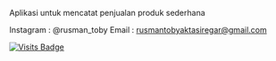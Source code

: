 Aplikasi untuk mencatat penjualan produk sederhana

Instagram : @rusman_toby
Email : rusmantobyaktasiregar@gmail.com

[![Visits Badge](https://badges.pufler.dev/visits/RTechnoS/bukuPenjualan?style=for-the-badge&color=blue)](https://github.com/RTechnoS/RTechnoS)
